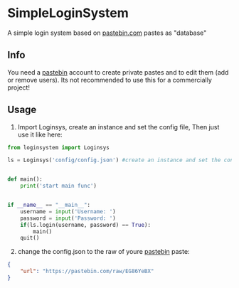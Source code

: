 # SimpleLoginSystem

A simple login system based on [pastebin.com](https://pastebin.com/) pastes as "database"

## Info
You need a [pastebin](https://pastebin.com/) account to create private pastes and to edit them (add or remove users). Its not recommended to use this for a commercially project!

## Usage
1. Import Loginsys, create an instance and set the config file, Then just use it like here:
```python
from loginsystem import Loginsys

ls = Loginsys('config/config.json') #create an instance and set the config file


def main():
    print('start main func')


if __name__ == "__main__":
    username = input('Username: ')
    password = input('Password: ')
    if(ls.login(username, password) == True):
        main()
    quit()
```
2. change the config.json to the raw of youre [pastebin](https://pastebin.com/) paste:
```json
{
    "url": "https://pastebin.com/raw/EG86YeBX"
}
```
